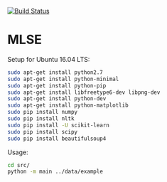[![Build Status](https://travis-ci.com/rsamer/MLSE.svg?token=FAdLEvwwnf8nbptujfqf&branch=master)](https://travis-ci.com/rsamer/MLSE)
# MLSE

Setup for Ubuntu 16.04 LTS:
```sh
sudo apt-get install python2.7
sudo apt-get install python-minimal
sudo apt-get install python-pip
sudo apt-get install libfreetype6-dev libpng-dev
sudo apt-get install python-dev
sudo apt-get install python-matplotlib
sudo pip install numpy
sudo pip install nltk
sudo pip install -U scikit-learn
sudo pip install scipy
sudo pip install beautifulsoup4
```

Usage:
```sh
cd src/
python -m main ../data/example
```
